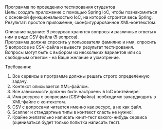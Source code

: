 Программа по проведению тестирования студентов
<br>Цель: создать приложение с помощью Spring IoC, чтобы познакомиться с основной функциональностью IoC, на которой строится весь Spring. 
<br>Результат: простое приложение, сконфигурированное XML-контекстом.

Описание задание:
В ресурсах хранятся вопросы и различные ответы к ним в виде CSV файла (5 вопрсов).
<br>Программа должна спросить у пользователя фамилию и имя, спросить 5 вопросов из CSV-файла и вывести результат тестирования.
<br>Вопросы могут быть с выбором из нескольких вариантов или со свободным ответом - на Ваше желание и усмотрение.

Требования:
1. Все сервисы в программе должны решать строго определённую задачу.
2. Контекст описывается XML-файлом.
3. Все зависимости должны быть настроены в IoC контейнере.
4. Имя ресурса с вопросами (CSV-файла) необходимо захардкодить в XML-файле с контекстом.
5. CSV с вопросами читается именно как ресурс, а не как файл.
6. Scanner и стандартные типы в контекст класть не нужно!
7. Крайне желательно написать юнит-тест какого-нибудь сервиса (оцениваться будет только попытка написать тест).